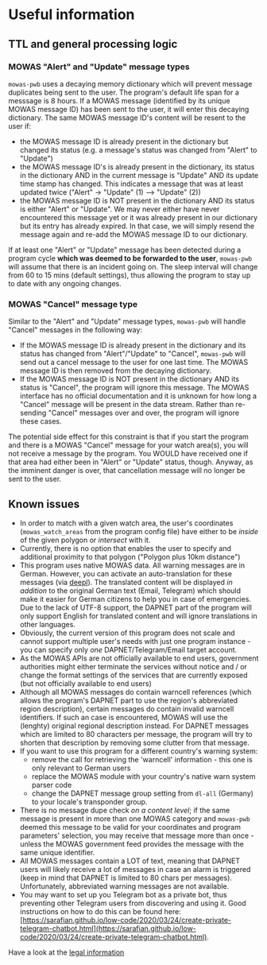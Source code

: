 # Useful information

## TTL and general processing logic

### MOWAS "Alert" and "Update" message types

``mowas-pwb`` uses a decaying memory dictionary which will prevent message duplicates being sent to the user. The program's default life span for a messsage is 8 hours. If a MOWAS message (identified by its unique MOWAS message ID) has been sent to the user, it will enter this decaying dictionary. The same MOWAS message ID's content will be resent to the user if:

- the MOWAS message ID is already present in the dictionary but changed its status (e.g. a message's status was changed from "Alert" to "Update")
- the MOWAS message ID's is already present in the dictionary, its status in the dictionary AND in the current message is "Update" AND its update time stamp has changed. This indicates a message that was at least updated twice ("Alert" -> "Update" (1) --> "Update" (2))
- the MOWAS message ID is NOT present in the dictionary AND its status is either "Alert" or "Update". We may never either have never encountered this message yet or it was already present in our dictionary but its entry has already expired. In that case, we will simply resend the message again and re-add the MOWAS message ID to our dictionary.

If at least one "Alert" or "Update" message has been detected during a program cycle __which was deemed to be forwarded to the user__, ``mowas-pwb`` will assume that there is an incident going on. The sleep interval will change from 60 to 15 mins (default settings), thus allowing the program to stay up to date with any ongoing changes.

### MOWAS "Cancel" message type

Similar to the "Alert" and "Update" message types, ``mowas-pwb`` will handle "Cancel" messages in the following way:

- If the MOWAS message ID is already present in the dictionary and its status has changed from "Alert"/"Update" to "Cancel", ``mowas-pwb`` will send out a cancel message to the user for one last time. The MOWAS message ID is then removed from the decaying dictionary.
- If the MOWAS message ID is NOT present in the dictionary AND its status is "Cancel", the program will ignore this message. The MOWAS interface has no official documentation and it is unknown for how long a "Cancel" message will be present in the data stream. Rather than re-sending "Cancel" messages over and over, the program will ignore these cases.

The potential side effect for this constraint is that if you start the program and there is a MOWAS "Cancel" message for your watch area(s), you will not receive a message by the program. You WOULD have received one if that area had either been in "Alert" or "Update" status, though. Anyway, as the imminent danger is over, that cancellation message will no longer be sent to the user.

## Known issues

- In order to match with a given watch area, the user's coordinates (```mowas_watch_areas``` from the program config file) have either to be _inside_ of the given polygon or _intersect_ with it.
- Currently, there is no option that enables the user to specify and additional proximity to that polygon ("Polygon plus 10km distance")
- This program uses native MOWAS data. All warning messages are in German. However, you can activate an auto-translation for these messages (via [deepl](www.deepl.com)). The translated content will be displayed _in_ _addition_ to the original German text (Email, Telegram) which should make it easier for German citizens to help you in case of emergencies. Due to the lack of UTF-8 support, the DAPNET part of the program will only support English for translated content and will ignore translations in other languages.
- Obviously, the current version of this program does not scale and cannot support multiple user's needs with just one program instance -  you can specify only _one_ DAPNET/Telegram/Email target account.
- As the MOWAS APIs are not officially available to end users, government authorities might either terminate the services without notice and / or change the format settings of the services that are currently exposed (but not officially available to end users)
- Although all MOWAS messages do contain warncell references (which allows the program's DAPNET part to use the region's abbreviated region description), certain messages do contain invalid warncell identifiers. If such an case is encountered, MOWAS will use the (lenghty) original regional description instead. For DAPNET messages which are limited to 80 characters per message, the program will try to shorten that description by removing some clutter from that message.
- If you want to use this program for a different country's warning system:
  - remove the call for retrieving the 'warncell' information - this one is only relevant to German users
  - replace the MOWAS module with your country's native warn system parser code
  - change the DAPNET message group setting from ``dl-all`` (Germany) to your locale's transponder group.
- There is no message dupe check _on a content level_; if the same message is present in more than one MOWAS category and ``mowas-pwb`` deemed this message to be valid for your coordinates and program parameters' selection, you may receive that message more than once - unless the MOWAS government feed provides the message with the same unique identifier.
- All MOWAS messages contain a LOT of text, meaning that DAPNET users will likely receive a lot of messages in case an alarm is triggered (keep in mind that DAPNET is limited to 80 chars per messages). Unfortunately, abbreviated warning messages are not available.
- You may want to set up you Telegram bot as a private bot, thus preventing other Telegram users from discovering and using it. Good instructions on how to do this can be found here: [https://sarafian.github.io/low-code/2020/03/24/create-private-telegram-chatbot.html](https://sarafian.github.io/low-code/2020/03/24/create-private-telegram-chatbot.html).

Have a look at the [legal information](LEGAL.md)
